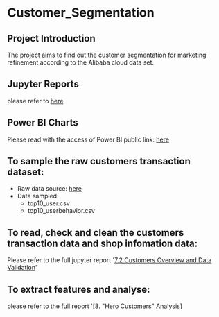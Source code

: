 # Customer_Segmentation
## Project Introduction
The project aims to find out the customer segmentation for marketing refinement according to the Alibaba cloud data set.
## Jupyter Reports
   please refer to [here](https://github.com/Gaellepeng/Customer_Segmentation/blob/main/Customer_Segmentation_Analysis%20-%20Jupyter%20Notebook.pdf)
## Power BI Charts
   Please read with the access of Power BI public link:   [here](https://app.powerbi.com/view?r=eyJrIjoiNmRiMGVlMjMtODcwZi00NjZjLTg1NTgtY2E2YjQ1YjAyYTBmIiwidCI6ImU5N2Q5OTExLTY1OTEtNGNjMy1iYjE4LTAxYmMxNmNmOTA3ZSJ9&pageName=ReportSection)
## To sample the raw customers transaction dataset:
- Raw data source: [here](https://tianchi.aliyun.com/dataset/dataDetail?dataId=58&userId=1&lang=en-us)
- Data sampled: 
   - top10_user.csv
   - top10_userbehavior.csv 
## To read, check and clean the customers transaction data and shop infomation data:
  Please refer to the full jupyter report '[7.2 Customers Overview and Data Validation](https://github.com/Gaellepeng/Customer_Segmentation/blob/main/Customer_Segmentation_Analysis%20-%20Jupyter%20Notebook.pdf)'
## To extract features and analyse:
  please refer to the full report '[8. "Hero Customers" Analysis]

